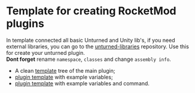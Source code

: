 # Template for creating RocketMod plugins

In template connected all basic Unturned and Unity lib's, if you need external libraries, you can go to the [unturned-libraries](https://github.com/d3adwolf/unturned-libraries) repository. Use this for create your unturned plugin.<br>
**Dont forget** rename `namespace`, `classes` and change `assembly info`.

- A clean [template](https://github.com/AstisCommunity/UnturnedExamplePlugin/tree/main) tree of the main plugin;<br>
- [plugin template](https://github.com/AstisCommunity/UnturnedExamplePlugin/tree/with-variables) with example variables;<br>
- [plugin template](https://github.com/AstisCommunity/UnturnedExamplePlugin/tree/with-commands) with example variables and command.
